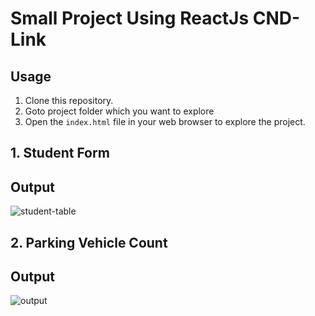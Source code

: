 # Small Project Using ReactJs CND-Link

## Usage

1. Clone this repository.
2. Goto project folder which you want to explore
3. Open the `index.html` file in your web browser to explore the project.

## 1. Student Form

## Output

![student-table](https://github.com/rishiirajanand/student-form-using-reactCDN/assets/96072806/10fc5c7b-5c3f-4d7a-af74-bbc331910582)

## 2. Parking Vehicle Count

## Output

![output](https://github.com/rishiirajanand/parking-vehicle-count-using-ReactJsCDN/assets/96072806/78b8e81f-54d5-4ef7-b536-ae5d685f5fbb)